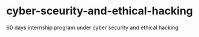 # cyber-sceurity-and-ethical-hacking
60 days internship program under cyber security and ethical hacking
